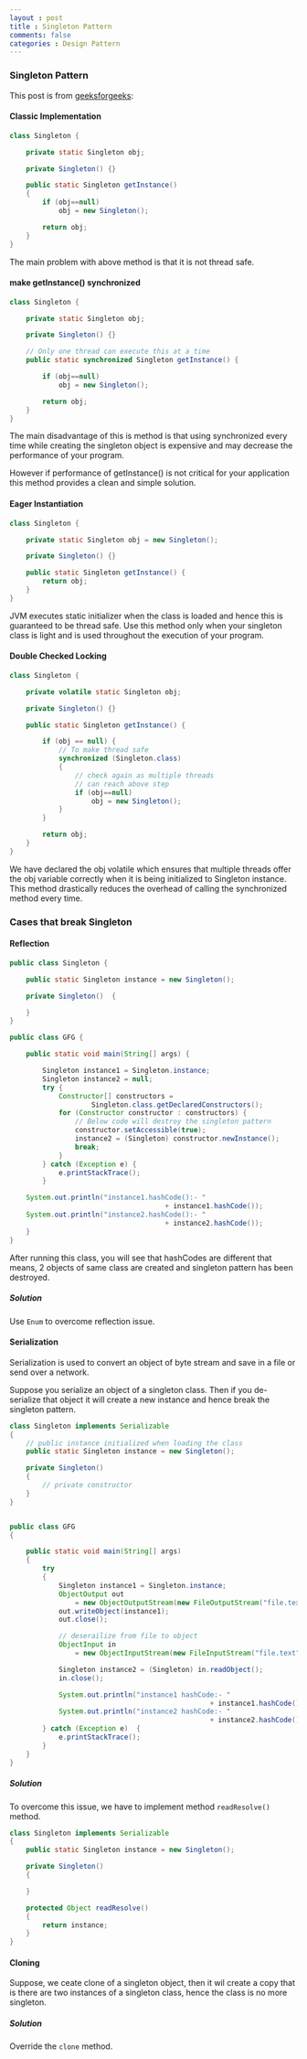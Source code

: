 ```yaml
---
layout : post
title : Singleton Pattern
comments: false
categories : Design Pattern
---
```


### Singleton Pattern

This post is from [geeksforgeeks](https://www.geeksforgeeks.org/singleton-design-pattern/):

#### Classic Implementation

```java
class Singleton {

    private static Singleton obj;

    private Singleton() {}

    public static Singleton getInstance()
    {
        if (obj==null)
            obj = new Singleton();

        return obj;
    }
}
```

The main problem with above method is that it is not thread safe.

#### make getInstance() synchronized

```java
class Singleton {

    private static Singleton obj;

    private Singleton() {}

    // Only one thread can execute this at a time
    public static synchronized Singleton getInstance() {

        if (obj==null)
            obj = new Singleton();

        return obj;
    }
}
```

The main disadvantage of this is method is that using synchronized
every time while creating the singleton object is expensive and
may decrease the performance of your program.

However if performance of getInstance() is not critical for your application
this method provides a clean and simple solution.

#### Eager Instantiation

```java
class Singleton {

    private static Singleton obj = new Singleton();

    private Singleton() {}

    public static Singleton getInstance() {
        return obj;
    }
}
```

JVM executes static initializer when the class is loaded and
hence this is guaranteed to be thread safe.
Use this method only when your singleton class is light and
is used throughout the execution of your program.

#### Double Checked Locking

```java
class Singleton {

    private volatile static Singleton obj;

    private Singleton() {}

    public static Singleton getInstance() {

        if (obj == null) {
            // To make thread safe
            synchronized (Singleton.class)
            {
                // check again as multiple threads
                // can reach above step
                if (obj==null)
                    obj = new Singleton();
            }
        }

        return obj;
    }
}
```

We have declared the obj volatile which ensures that multiple threads
offer the obj variable correctly when it is being initialized to
Singleton instance. This method drastically reduces the overhead of
calling the synchronized method every time.

### Cases that break Singleton

#### Reflection

```java
public class Singleton {

    public static Singleton instance = new Singleton();

    private Singleton()  {

    }
}

public class GFG {

    public static void main(String[] args) {

        Singleton instance1 = Singleton.instance;
        Singleton instance2 = null;
        try {
            Constructor[] constructors =
                    Singleton.class.getDeclaredConstructors();
            for (Constructor constructor : constructors) {
                // Below code will destroy the singleton pattern
                constructor.setAccessible(true);
                instance2 = (Singleton) constructor.newInstance();
                break;
            }
        } catch (Exception e) {
            e.printStackTrace();
        }

    System.out.println("instance1.hashCode():- "
                                      + instance1.hashCode());
    System.out.println("instance2.hashCode():- "
                                      + instance2.hashCode());
    }
}
```

After running this class, you will see that hashCodes are different
that means, 2 objects of same class are created and singleton pattern
has been destroyed.

##### Solution

Use `Enum` to overcome reflection issue.

#### Serialization

Serialization is used to convert an object of byte stream and
save in a file or send over a network.

Suppose you serialize an object of a singleton class.
Then if you de-serialize that object it will create a new instance
and hence break the singleton pattern.

```java
class Singleton implements Serializable
{
    // public instance initialized when loading the class
    public static Singleton instance = new Singleton();

    private Singleton()
    {
        // private constructor
    }
}


public class GFG
{

    public static void main(String[] args)
    {
        try
        {
            Singleton instance1 = Singleton.instance;
            ObjectOutput out
                = new ObjectOutputStream(new FileOutputStream("file.text"));
            out.writeObject(instance1);
            out.close();

            // deserailize from file to object
            ObjectInput in
                = new ObjectInputStream(new FileInputStream("file.text"));

            Singleton instance2 = (Singleton) in.readObject();
            in.close();

            System.out.println("instance1 hashCode:- "
                                                 + instance1.hashCode());
            System.out.println("instance2 hashCode:- "
                                                 + instance2.hashCode());
        } catch (Exception e)  {
            e.printStackTrace();
        }
    }
}
```

##### Solution

To overcome this issue, we have to implement method `readResolve()` method.

```java
class Singleton implements Serializable
{
    public static Singleton instance = new Singleton();

    private Singleton()
    {

    }

    protected Object readResolve()
    {
        return instance;
    }
}
```

#### Cloning

Suppose, we ceate clone of a singleton object, then it wil create a copy
that is there are two instances of a singleton class,
hence the class is no more singleton.

##### Solution

Override the `clone` method.
